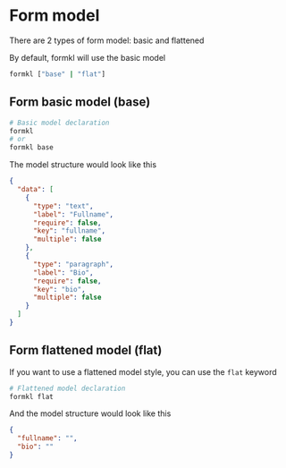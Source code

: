 # Form model

There are 2 types of form model: basic and flattened

By default, formkl will use the basic model

```bash
formkl ["base" | "flat"]
```

## Form basic model (base)
```bash
# Basic model declaration
formkl
# or
formkl base
```

The model structure would look like this

```json
{
  "data": [
    {
      "type": "text",
      "label": "Fullname",
      "require": false,
      "key": "fullname",
      "multiple": false
    },
    {
      "type": "paragraph",
      "label": "Bio",
      "require": false,
      "key": "bio",
      "multiple": false
    }
  ]
}
```

## Form flattened model (flat)

If you want to use a flattened model style, you can use the `flat` keyword

```bash
# Flattened model declaration
formkl flat
```

And the model structure would look like this

```json
{
  "fullname": "",
  "bio": ""
}
```
